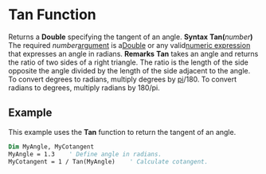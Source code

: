 
# Tan Function



Returns a  **Double** specifying the tangent of an angle.
 **Syntax**
 **Tan(**_number_**)**
The required  _number_[argument](b8bdf64f-5920-1ae9-16d0-b26d09524a30.md) is a[Double](b8bdf64f-5920-1ae9-16d0-b26d09524a30.md) or any valid[numeric expression](b8bdf64f-5920-1ae9-16d0-b26d09524a30.md) that expresses an angle in radians.
 **Remarks**
 **Tan** takes an angle and returns the ratio of two sides of a right triangle. The ratio is the length of the side opposite the angle divided by the length of the side adjacent to the angle.
To convert degrees to radians, multiply degrees by [pi](b8bdf64f-5920-1ae9-16d0-b26d09524a30.md)/180. To convert radians to degrees, multiply radians by 180/pi.

## Example

This example uses the  **Tan** function to return the tangent of an angle.


```vb
Dim MyAngle, MyCotangent
MyAngle = 1.3    ' Define angle in radians.
MyCotangent = 1 / Tan(MyAngle)    ' Calculate cotangent.


```

